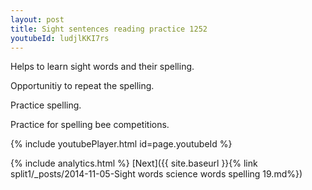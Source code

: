 ```yaml
---
layout: post
title: Sight sentences reading practice 1252
youtubeId: ludjlKKI7rs
---
```

 
 
Helps to learn sight words and their spelling.

Opportunitiy to repeat the spelling. 

Practice spelling. 
 
Practice for spelling bee competitions. 
 
{% include youtubePlayer.html id=page.youtubeId %}
 
 
{% include analytics.html %} 
[Next]({{ site.baseurl }}{% link  split1/_posts/2014-11-05-Sight words science words spelling 19.md%})
 
